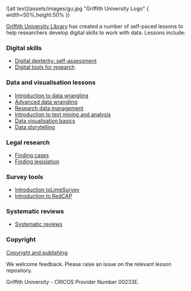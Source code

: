 ![alt text](assets/images/gu.jpg "Griffith University Logo" { width=50%,height:50% })   

 
[Griffith University Library](https://www.griffith.edu.au/library) has created a number of self-paced lessons to help researchers develop digital skills to work with data. Lessons include:

### Digital skills

- [Digital dexterity: self-assessment](https://griffithunilibrary.github.io/digital-dexterity/)
- [Digital tools for research](https://griffithunilibrary.github.io/digital-tools/)

###  Data and visualisation lessons

- [Introduction to data wrangling](https://griffithunilibrary.github.io/intro-data-wrangle/ )
- [Advanced data wrangling](https://griffithunilibrary.github.io/Advanced-data-wrangle/)
- [Research data management](https://griffithunilibrary.github.io/Research_data_management/)
- [Introduction to text mining and analysis](https://griffithunilibrary.github.io/intro-text-mining-analysis/)
- [Data visualisation basics](https://griffithunilibrary.github.io/data-vis-basics/)
- [Data storytelling](https://griffithunilibrary.github.io/data-storytelling/)

### Legal research

- [Finding cases](https://griffithunilibrary.github.io/finding-cases/#/)
- [Finding legislation](https://griffithunilibrary.github.io/finding-legislation/#/)

###  Survey tools
- [Introduction toLimeSurvey](https://griffithunilibrary.github.io/limesurvey/)
- [Introduction to RedCAP](https://griffithunilibrary.github.io/redcap/)

###  Systematic reviews
- [Systematic reviews](https://griffithunilibrary.github.io/systematic-review-training/index.html#/)

###  Copyright
[Copyright and publishing](https://griffithunilibrary.github.io/copyright-publishing/#/)

We welcome feedback. Please raise an issue on the relevant lesson repository. 

Griffith University - CRICOS Provider Number 00233E.
